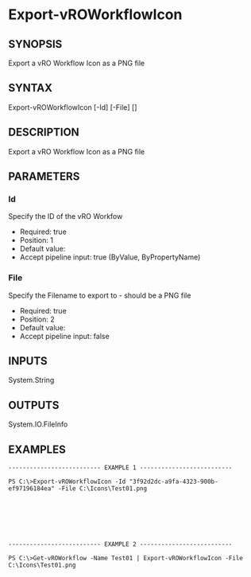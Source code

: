 # Export-vROWorkflowIcon

## SYNOPSIS
    
Export a vRO Workflow Icon as a PNG file

## SYNTAX
 Export-vROWorkflowIcon [-Id] <String> [-File] <String> [<CommonParameters>]    

## DESCRIPTION

Export a vRO Workflow Icon as a PNG file

## PARAMETERS


### Id

Specify the ID of the vRO Workfow

* Required: true
* Position: 1
* Default value: 
* Accept pipeline input: true (ByValue, ByPropertyName)

### File

Specify the Filename to export to - should be a PNG file

* Required: true
* Position: 2
* Default value: 
* Accept pipeline input: false

## INPUTS

System.String

## OUTPUTS

System.IO.FileInfo

## EXAMPLES
```
-------------------------- EXAMPLE 1 --------------------------

PS C:\>Export-vROWorkflowIcon -Id "3f92d2dc-a9fa-4323-900b-ef97196184ea" -File C:\Icons\Test01.png







-------------------------- EXAMPLE 2 --------------------------

PS C:\>Get-vROWorkflow -Name Test01 | Export-vROWorkflowIcon -File C:\Icons\Test01.png
```

